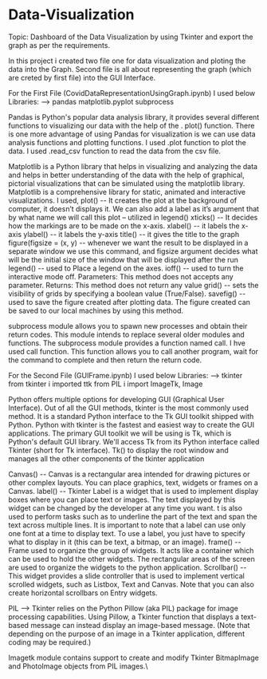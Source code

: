 # Data-Visualization
Topic: Dashboard of the Data Visualization by using Tkinter and export the graph as per the requirements.

In this project i created two file one for data visualization and ploting the data into the Graph.
Second file is all about representing the graph (which are creted by first file) into the GUI Interface.

For the First File (CovidDataRepresentationUsingGraph.ipynb)
I used below Libraries: --> 
pandas
matplotlib.pyplot
subprocess

Pandas is Python's popular data analysis library, it provides several different functions to visualizing our data with the help of the . plot() function. 
There is one more advantage of using Pandas for visualization is we can use data analysis functions and plotting functions.
I used .plot function to plot the data.
I used .read_csv function to read the data from the csv file.

Matplotlib is a Python library that helps in visualizing and analyzing the data and helps in better understanding of the data with the help of graphical, pictorial visualizations that can be simulated using the matplotlib library. 
Matplotlib is a comprehensive library for static, animated and interactive visualizations.
I used,
plot() -- It creates the plot at the background of computer, it doesn’t displays it. We can also add a label as it’s argument that by what name we will call this plot – utilized in legend()
xticks() --	It decides how the markings are to be made on the x-axis.
xlabel() --	it labels the x-axis
ylabel() -- it labels the y-axis
title()	-- it gives the title to the graph
figure(figsize = (x, y) -- whenever we want the result to be displayed in a separate window we use this command, and figsize argument decides what will be the initial size of the window that will be displayed after the run
legend() --  used to Place a legend on the axes.
ioff() -- used to turn the interactive mode off. Parameters: This method does not accepts any parameter. Returns: This method does not return any value
grid() -- sets the visibility of grids by specifying a boolean value (True/False).
savefig() --  used to save the figure created after plotting data. The figure created can be saved to our local machines by using this method.

subprocess module allows you to spawn new processes and obtain their return codes. 
This module intends to replace several older modules and functions.
The subprocess module provides a function named call. 
I hve used call function.
This function allows you to call another program, wait for the command to complete and then return the return code.


For the Second File (GUIFrame.ipynb)
I used below Libraries: --> 
tkinter
from tkinter i imported ttk
from PIL i import ImageTk, Image

Python offers multiple options for developing GUI (Graphical User Interface). Out of all the GUI methods, tkinter is the most commonly used method. 
It is a standard Python interface to the Tk GUI toolkit shipped with Python. 
Python with tkinter is the fastest and easiest way to create the GUI applications.
The primary GUI toolkit we will be using is Tk, which is Python's default GUI library. 
We'll access Tk from its Python interface called Tkinter (short for Tk interface).
Tk() to display the root window and manages all the other components of the tkinter application

Canvas() -- Canvas is a rectangular area intended for drawing pictures or other complex layouts. You can place graphics, text, widgets or frames on a Canvas.
label() -- Tkinter Label is a widget that is used to implement display boxes where you can place text or images. 
The text displayed by this widget can be changed by the developer at any time you want. 
t is also used to perform tasks such as to underline the part of the text and span the text across multiple lines. 
It is important to note that a label can use only one font at a time to display text. To use a label, you just have to specify what to display in it (this can be text, a bitmap, or an image).
frame() -- Frame used to organize the group of widgets. It acts like a container which can be used to hold the other widgets. 
The rectangular areas of the screen are used to organize the widgets to the python application.
Scrollbar() -- This widget provides a slide controller that is used to implement vertical scrolled widgets, such as Listbox, Text and Canvas. 
Note that you can also create horizontal scrollbars on Entry widgets.

PIL --> Tkinter relies on the Python Pillow (aka PIL) package for image processing capabilities. 
Using Pillow, a Tkinter function that displays a text-based message can instead display an image-based message.
(Note that depending on the purpose of an image in a Tkinter application, different coding may be required.)

Imagetk module contains support to create and modify Tkinter BitmapImage and PhotoImage objects from PIL images.\

